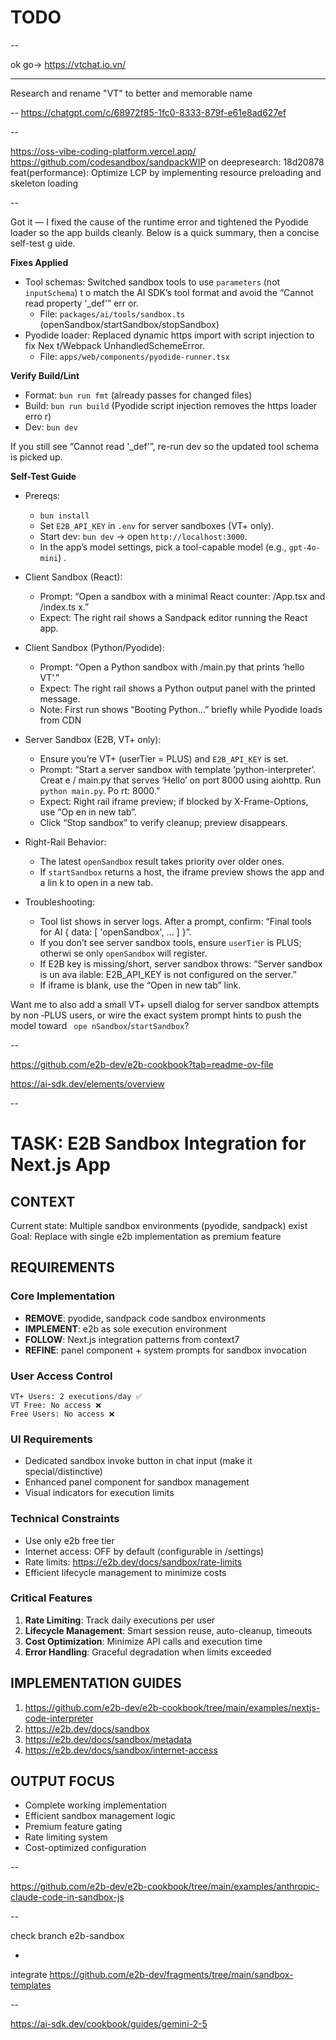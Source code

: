 # TODO

--

ok go-> https://vtchat.io.vn/

---

Research and rename "VT" to better and memorable name

--
https://chatgpt.com/c/68972f85-1fc0-8333-879f-e61e8ad627ef

--

https://oss-vibe-coding-platform.vercel.app/
https://github.com/codesandbox/sandpackWIP on deepresearch: 18d20878 feat(performance): Optimize LCP by implementing resource preloading and skeleton loading

--

Got it — I fixed the cause of the runtime error and tightened the Pyodide loader
so the app builds cleanly. Below is a quick summary, then a concise self-test g
uide.

**Fixes Applied**

- Tool schemas: Switched sandbox tools to use `parameters` (not `inputSchema`) t
  o match the AI SDK’s tool format and avoid the “Cannot read property '\_def'” err
  or.
    - File: `packages/ai/tools/sandbox.ts` (openSandbox/startSandbox/stopSandbox)
- Pyodide loader: Replaced dynamic https import with script injection to fix Nex
  t/Webpack UnhandledSchemeError.
    - File: `apps/web/components/pyodide-runner.tsx`

**Verify Build/Lint**

- Format: `bun run fmt` (already passes for changed files)
- Build: `bun run build` (Pyodide script injection removes the https loader erro
  r)
- Dev: `bun dev`

If you still see “Cannot read '\_def'”, re-run dev so the updated tool schema is
picked up.

**Self-Test Guide**

- Prereqs:
    - `bun install`
    - Set `E2B_API_KEY` in `.env` for server sandboxes (VT+ only).
    - Start dev: `bun dev` → open `http://localhost:3000`.
    - In the app’s model settings, pick a tool-capable model (e.g., `gpt-4o-mini`)
      .

- Client Sandbox (React):
    - Prompt: “Open a sandbox with a minimal React counter: /App.tsx and /index.ts
      x.”
    - Expect: The right rail shows a Sandpack editor running the React app.

- Client Sandbox (Python/Pyodide):
    - Prompt: “Open a Python sandbox with /main.py that prints ‘hello VT’.”
    - Expect: The right rail shows a Python output panel with the printed message.
    - Note: First run shows “Booting Python…” briefly while Pyodide loads from CDN

- Server Sandbox (E2B, VT+ only):
    - Ensure you’re VT+ (userTier = PLUS) and `E2B_API_KEY` is set.
    - Prompt: “Start a server sandbox with template ‘python-interpreter’. Creat
      e /
      main.py that serves ‘Hello’ on port 8000 using aiohttp. Run `python main.py`.
      Po
      rt: 8000.”
    - Expect: Right rail iframe preview; if blocked by X-Frame-Options, use “Op
      en
      in new tab”.
    - Click “Stop sandbox” to verify cleanup; preview disappears.

- Right-Rail Behavior:
    - The latest `openSandbox` result takes priority over older ones.
    - If `startSandbox` returns a host, the iframe preview shows the app and a
      lin
      k to open in a new tab.

- Troubleshooting:
    - Tool list shows in server logs. After a prompt, confirm: “Final tools for
      AI
      { data: [ 'openSandbox', ... ] }”.
    - If you don’t see server sandbox tools, ensure `userTier` is PLUS; otherwi
      se
      only `openSandbox` will register.
    - If E2B key is missing/short, server sandbox throws: “Server sandbox is un
      ava
      ilable: E2B_API_KEY is not configured on the server.”
    - If iframe is blank, use the “Open in new tab” link.

Want me to also add a small VT+ upsell dialog for server sandbox attempts by
non
‑PLUS users, or wire the exact system prompt hints to push the model toward `
ope
nSandbox`/`startSandbox`?

--

https://github.com/e2b-dev/e2b-cookbook?tab=readme-ov-file

https://ai-sdk.dev/elements/overview

--

# TASK: E2B Sandbox Integration for Next.js App

## CONTEXT

Current state: Multiple sandbox environments (pyodide, sandpack) exist
Goal: Replace with single e2b implementation as premium feature

## REQUIREMENTS

### Core Implementation

- **REMOVE**: pyodide, sandpack code sandbox environments
- **IMPLEMENT**: e2b as sole execution environment
- **FOLLOW**: Next.js integration patterns from context7
- **REFINE**: panel component + system prompts for sandbox invocation

### User Access Control

```
VT+ Users: 2 executions/day ✅
VT Free: No access ❌
Free Users: No access ❌
```

### UI Requirements

- Dedicated sandbox invoke button in chat input (make it special/distinctive)
- Enhanced panel component for sandbox management
- Visual indicators for execution limits

### Technical Constraints

- Use only e2b free tier
- Internet access: OFF by default (configurable in /settings)
- Rate limits: https://e2b.dev/docs/sandbox/rate-limits
- Efficient lifecycle management to minimize costs

### Critical Features

1. **Rate Limiting**: Track daily executions per user
2. **Lifecycle Management**: Smart session reuse, auto-cleanup, timeouts
3. **Cost Optimization**: Minimize API calls and execution time
4. **Error Handling**: Graceful degradation when limits exceeded

## IMPLEMENTATION GUIDES

1. https://github.com/e2b-dev/e2b-cookbook/tree/main/examples/nextjs-code-interpreter
2. https://e2b.dev/docs/sandbox
3. https://e2b.dev/docs/sandbox/metadata
4. https://e2b.dev/docs/sandbox/internet-access

## OUTPUT FOCUS

- Complete working implementation
- Efficient sandbox management logic
- Premium feature gating
- Rate limiting system
- Cost-optimized configuration

--

https://github.com/e2b-dev/e2b-cookbook/tree/main/examples/anthropic-claude-code-in-sandbox-js

--

check branch e2b-sandbox

-

integrate https://github.com/e2b-dev/fragments/tree/main/sandbox-templates

--

https://ai-sdk.dev/cookbook/guides/gemini-2-5
